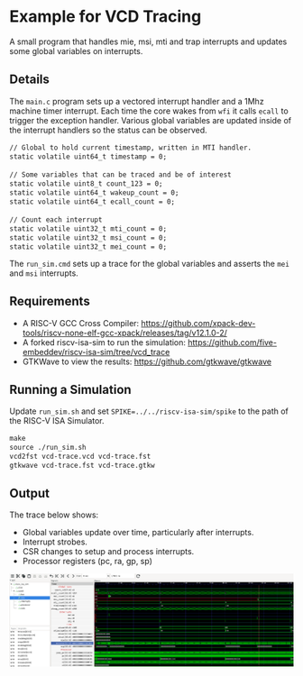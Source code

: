 Example for VCD Tracing
=======================

A small program that handles mie, msi, mti and trap interrupts and updates some global variables on interrupts.

Details
-------

The `main.c` program sets up a vectored interrupt handler and a 1Mhz
machine timer interrupt. Each time the core wakes from `wfi` it calls
`ecall` to trigger the exception handler. Various global variables are
updated inside of the interrupt handlers so the status can be
observed.

~~~
// Global to hold current timestamp, written in MTI handler.
static volatile uint64_t timestamp = 0;

// Some variables that can be traced and be of interest
static volatile uint8_t count_123 = 0;
static volatile uint64_t wakeup_count = 0;
static volatile uint64_t ecall_count = 0;

// Count each interrupt
static volatile uint32_t mti_count = 0;
static volatile uint32_t msi_count = 0;
static volatile uint32_t mei_count = 0;
~~~

The `run_sim.cmd` sets up a trace for the global variables and asserts the `mei` and `msi` interrupts.


Requirements
------------

- A RISC-V GCC Cross Compiler: https://github.com/xpack-dev-tools/riscv-none-elf-gcc-xpack/releases/tag/v12.1.0-2/
- A forked riscv-isa-sim to run the simulation: https://github.com/five-embeddev/riscv-isa-sim/tree/vcd_trace
- GTKWave to view the results: https://github.com/gtkwave/gtkwave

Running a Simulation
--------------------

Update `run_sim.sh` and set `SPIKE=../../riscv-isa-sim/spike` to the path of the RISC-V ISA Simulator.

~~~
make
source ./run_sim.sh
vcd2fst vcd-trace.vcd vcd-trace.fst
gtkwave vcd-trace.fst vcd-trace.gtkw
~~~

Output
------

The trace below shows:

- Global variables update over time, particularly after interrupts.
- Interrupt strobes.
- CSR changes to setup and process interrupts.
- Processor registers (pc, ra, gp, sp)

![Example Trace](vcd-trace.png)

